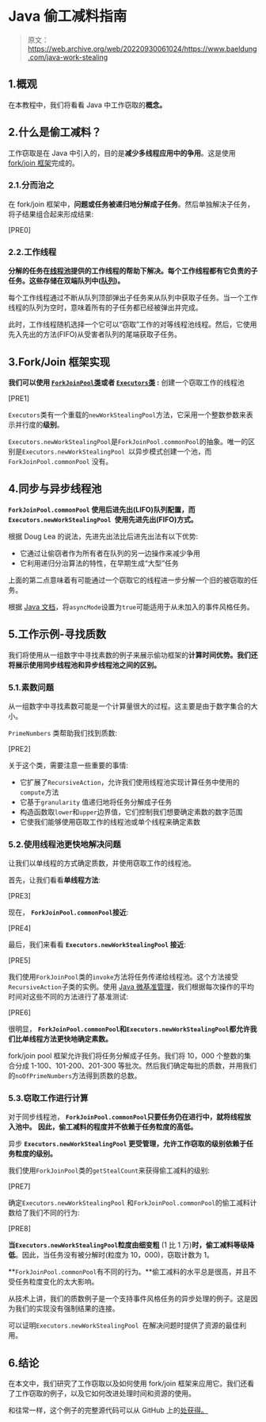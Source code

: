 # Java 偷工减料指南

> 原文：<https://web.archive.org/web/20220930061024/https://www.baeldung.com/java-work-stealing>

## 1.概观

在本教程中，我们将看看 Java 中工作窃取的**概念。**

## 2.什么是偷工减料？

工作窃取是在 Java 中引入的，目的是**减少多线程应用中的争用**。这是使用 [fork/join 框架](/web/20221205163736/https://www.baeldung.com/java-fork-join)完成的。

### 2.1.分而治之

在 fork/join 框架中，**问题或任务被递归地分解成子任务**。然后单独解决子任务，将子结果组合起来形成结果:

[PRE0]

### 2.2.工作线程

**分解的任务在[线程池](/web/20221205163736/https://www.baeldung.com/thread-pool-java-and-guava)提供的工作线程的帮助下解决。每个工作线程都有它负责的子任务。这些存储在双端队列中([队列](/web/20221205163736/https://www.baeldung.com/java-queue#3-deques))。**

每个工作线程通过不断从队列顶部弹出子任务来从队列中获取子任务。当一个工作线程的队列为空时，意味着所有的子任务都已经被弹出并完成。

此时，工作线程随机选择一个它可以“窃取”工作的对等线程池线程。然后，它使用先入先出的方法(FIFO)从受害者队列的尾端获取子任务。

## 3.Fork/Join 框架实现

**我们可以使用 [`ForkJoinPool`类](/web/20221205163736/https://www.baeldung.com/java-fork-join)或者 [`Executors`类](/web/20221205163736/https://www.baeldung.com/java-executor-service-tutorial) :** 创建一个窃取工作的线程池

[PRE1]

`Executors`类有一个重载的`newWorkStealingPool`方法，它采用一个整数参数来表示并行度的**级别**。

`Executors.newWorkStealingPool`是`ForkJoinPool.commonPool`的抽象。唯一的区别是`Executors.newWorkStealingPool `以异步模式创建一个池，而`ForkJoinPool.commonPool` 没有。

## 4.同步与异步线程池

**`ForkJoinPool.commonPool` 使用后进先出(LIFO)队列配置，而`Executors.newWorkStealingPool `使用先进先出(FIFO)方式。**

根据 Doug Lea 的说法，先进先出法比后进先出法有以下优势:

*   它通过让偷窃者作为所有者在队列的另一边操作来减少争用
*   它利用递归分治算法的特性，在早期生成“大型”任务

上面的第二点意味着有可能通过一个窃取它的线程进一步分解一个旧的被窃取的任务。

根据 [Java 文档](https://web.archive.org/web/20221205163736/https://docs.oracle.com/en/java/javase/11/docs/api/java.base/java/util/concurrent/ForkJoinPool.html)，将`asyncMode`设置为`true`可能适用于从未加入的事件风格任务。

## 5.工作示例-寻找质数

我们将使用从一组数字中寻找素数的例子来展示偷功框架的**计算时间优势。我们还将展示使用同步线程池和异步线程池之间的区别。**

### 5.1.素数问题

从一组数字中寻找素数可能是一个计算量很大的过程。这主要是由于数字集合的大小。

`PrimeNumbers` 类帮助我们找到质数:

[PRE2]

关于这个类，需要注意一些重要的事情:

*   它扩展了`RecursiveAction`，允许我们使用线程池实现计算任务中使用的`compute`方法
*   它基于`granularity` 值递归地将任务分解成子任务
*   构造函数取`lower`和`upper`边界值，它们控制我们想要确定素数的数字范围
*   它使我们能够使用窃取工作的线程池或单个线程来确定素数

### 5.2.使用线程池更快地解决问题

让我们以单线程的方式确定质数，并使用窃取工作的线程池。

首先，让我们看看**单线程方法**:

[PRE3]

现在， **`ForkJoinPool.commonPool`接近**:

[PRE4]

最后，我们来看看 **`Executors.newWorkStealingPool` 接近**:

[PRE5]

我们使用`ForkJoinPool`类的`invoke`方法将任务传递给线程池。这个方法接受`RecursiveAction`子类的实例。使用 [Java 微基准管理](/web/20221205163736/https://www.baeldung.com/java-microbenchmark-harness)，我们根据每次操作的平均时间对这些不同的方法进行了基准测试:

[PRE6]

很明显， **`ForkJoinPool.commonPool`和`Executors.newWorkStealingPool`都允许我们比单线程方法更快地确定素数。**

fork/join pool 框架允许我们将任务分解成子任务。我们将 10，000 个整数的集合分成 1-100、101-200、201-300 等批次。然后我们确定每批的质数，并用我们的`noOfPrimeNumbers`方法得到质数的总数。

### 5.3.窃取工作进行计算

对于同步线程池， **`ForkJoinPool.commonPool`只要任务仍在进行中，就将线程放入池中。** **因此，偷工减料的程度并不依赖于任务粒度的高低。**

异步 **`Executors.newWorkStealingPool` 更受管理，允许工作窃取的级别依赖于任务粒度的级别。**

我们使用`ForkJoinPool`类的`getStealCount`来获得偷工减料的级别:

[PRE7]

确定`Executors.newWorkStealingPool` 和`ForkJoinPool.commonPool`的偷工减料计数给了我们不同的行为:

[PRE8]

**当`Executors.newWorkStealingPool`粒度由细变粗** (1 比 1 万)**时，偷工减料等级降低**。因此，当任务没有被分解时(粒度为 10，000)，窃取计数为 1。

**`ForkJoinPool.commonPool`有不同的行为。**偷工减料的水平总是很高，并且不受任务粒度变化的太大影响。

从技术上讲，我们的质数例子是一个支持事件风格任务的异步处理的例子。这是因为我们的实现没有强制结果的连接。

可以证明`Executors.newWorkStealingPool `在解决问题时提供了资源的最佳利用。

## 6.结论

在本文中，我们研究了工作窃取以及如何使用 fork/join 框架来应用它。我们还看了工作窃取的例子，以及它如何改进处理时间和资源的使用。

和往常一样，这个例子的完整源代码可以从 GitHub 上的[处获得。](https://web.archive.org/web/20221205163736/https://github.com/eugenp/tutorials/tree/master/core-java-modules/core-java-concurrency-advanced-3)